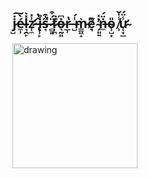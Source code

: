 ## j̷̺̇͠é̶̼̹̀l̴̘̯̙̽͛z̷̛̜̼͗̽ ̶̢̹̙̂̔i̶͕̊s̶̘̋͒̚ ̷̻͈̈́͒ḟ̷̦̪ȯ̶͉̰͈͆r̵̲̹̔ ̶̺͑́m̵̳͖̝͛e̸͉͆̀ ̴̗͈͍͛̽̕ṅ̶̼̈́o̴̹̺͓̎ ̸̹̾̍̆ư̴̜̟̲̾̈́
<img style="background-image: url('https://raw.githubusercontent.com/jlelz/jlelz/refs/heads/main/images/bg.png');" alt="drawing" width="200"/>
<!--
![opacity:.5](https://raw.githubusercontent.com/jlelz/jlelz/refs/heads/main/images/bg.png#MediumOpacity)

![Top Langs](https://github-readme-stats.vercel.app/api/top-langs/?username=jlelz&theme=synthwave)

![jlelz GitHub stats](https://github-readme-stats.vercel.app/api?username=jlelz&show_icons=true&theme=synthwave)

**jlelz/jlelz** is a ✨ _special_ ✨ repository because its `README.md` (this file) appears on your GitHub profile.

Here are some ideas to get you started:

- 🔭 I’m currently working on ...
- 🌱 I’m currently learning ...
- 👯 I’m looking to collaborate on ...
- 🤔 I’m looking for help with ...
- 💬 Ask me about ...
- 📫 How to reach me: ...
- 😄 Pronouns: ...
- ⚡ Fun fact: ...
-->